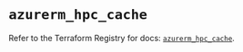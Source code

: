 # `azurerm_hpc_cache`

Refer to the Terraform Registry for docs: [`azurerm_hpc_cache`](https://registry.terraform.io/providers/hashicorp/azurerm/3.93.0/docs/resources/hpc_cache).
